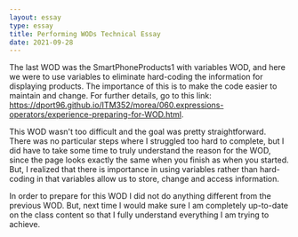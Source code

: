 ```yaml
---
layout: essay
type: essay
title: Performing WODs Technical Essay
date: 2021-09-28
---
```


The last WOD was the SmartPhoneProducts1 with variables WOD, and here we were to use variables to eliminate hard-coding the information for displaying products. The importance of this is to make the code easier to maintain and change. For further details, go to this link: https://dport96.github.io/ITM352/morea/060.expressions-operators/experience-preparing-for-WOD.html. 

This WOD wasn't too difficult and the goal was pretty straightforward. There was no particular steps where I struggled too hard to complete, but I did have to take some time to truly understand the reason for the WOD, since the page looks exactly the same when you finish as when you started. But, I realized that there is importance in using variables rather than hard-coding in that variables allow us to store, change and access information. 

In order to prepare for this WOD I did not do anything different from the previous WOD. But, next time I would make sure I am completely up-to-date on the class content so that I fully understand everything I am trying to achieve.  

